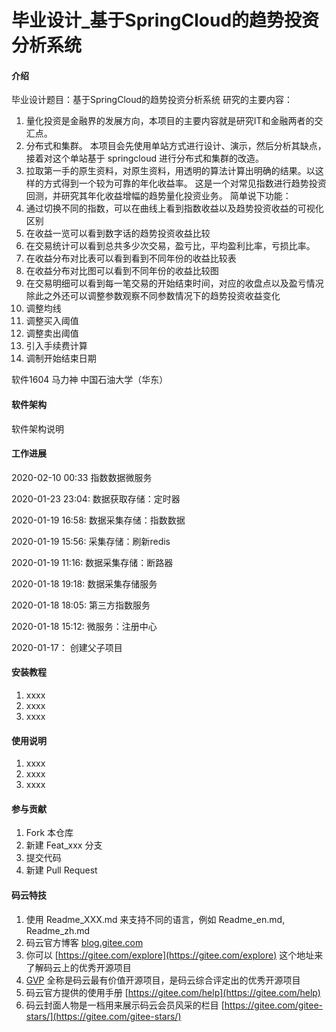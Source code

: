 # 毕业设计_基于SpringCloud的趋势投资分析系统

#### 介绍
毕业设计题目：基于SpringCloud的趋势投资分析系统
研究的主要内容：
1.	量化投资是金融界的发展方向，本项目的主要内容就是研究IT和金融两者的交汇点。
2.	分布式和集群。 本项目会先使用单站方式进行设计、演示，然后分析其缺点，接着对这个单站基于 springcloud 进行分布式和集群的改造。
3.	拉取第一手的原生资料，对原生资料，用透明的算法计算出明确的结果。以这样的方式得到一个较为可靠的年化收益率。
这是一个对常见指数进行趋势投资回测，并研究其年化收益增幅的趋势量化投资业务。
简单说下功能：
1. 通过切换不同的指数，可以在曲线上看到指数收益以及趋势投资收益的可视化区别
2. 在收益一览可以看到数字话的趋势投资收益比较
3. 在交易统计可以看到总共多少次交易，盈亏比，平均盈利比率，亏损比率。
4. 在收益分布对比表可以看到看到不同年份的收益比较表
6. 在收益分布对比图可以看到不同年份的收益比较图
7. 在交易明细可以看到每一笔交易的开始结束时间，对应的收盘点以及盈亏情况
除此之外还可以调整参数观察不同参数情况下的趋势投资收益变化
1. 调整均线
2. 调整买入阈值
3. 调整卖出阈值
4. 引入手续费计算
5. 调制开始结束日期

软件1604 马力神
中国石油大学（华东）

#### 软件架构
软件架构说明


#### 工作进展
2020-02-10 00:33
指数数据微服务

2020-01-23 23:04:
数据获取存储：定时器

2020-01-19 16:58:
数据采集存储：指数数据

2020-01-19 15:56:
采集存储：刷新redis

2020-01-19 11:16:
数据采集存储：断路器

2020-01-18 19:18:
数据采集存储服务

2020-01-18 18:05:
第三方指数服务

2020-01-18 15:12:
微服务：注册中心

2020-01-17：
创建父子项目

#### 安装教程

1.  xxxx
2.  xxxx
3.  xxxx

#### 使用说明

1.  xxxx
2.  xxxx
3.  xxxx

#### 参与贡献

1.  Fork 本仓库
2.  新建 Feat_xxx 分支
3.  提交代码
4.  新建 Pull Request


#### 码云特技

1.  使用 Readme\_XXX.md 来支持不同的语言，例如 Readme\_en.md, Readme\_zh.md
2.  码云官方博客 [blog.gitee.com](https://blog.gitee.com)
3.  你可以 [https://gitee.com/explore](https://gitee.com/explore) 这个地址来了解码云上的优秀开源项目
4.  [GVP](https://gitee.com/gvp) 全称是码云最有价值开源项目，是码云综合评定出的优秀开源项目
5.  码云官方提供的使用手册 [https://gitee.com/help](https://gitee.com/help)
6.  码云封面人物是一档用来展示码云会员风采的栏目 [https://gitee.com/gitee-stars/](https://gitee.com/gitee-stars/)
